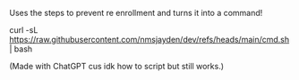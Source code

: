 Uses the steps to prevent re enrollment and turns it into a command!

curl -sL https://raw.githubusercontent.com/nmsjayden/dev/refs/heads/main/cmd.sh | bash


(Made with ChatGPT cus idk how to script but still works.)
